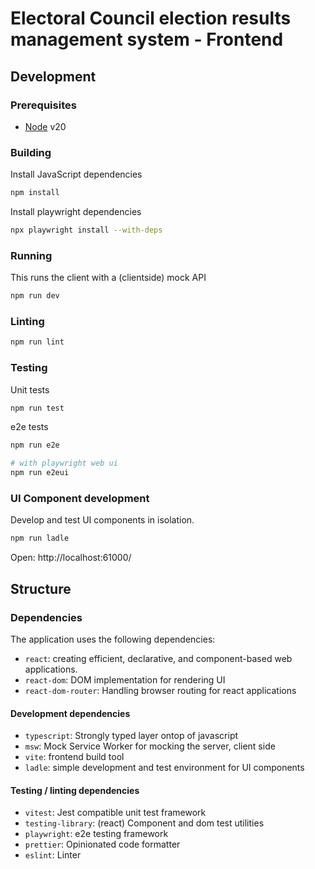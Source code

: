 # Electoral Council election results management system - Frontend

## Development

### Prerequisites
- [Node](https://nodejs.org) v20


### Building

Install JavaScript dependencies

```sh
npm install
```

Install playwright dependencies

```sh
npx playwright install --with-deps
```

### Running

This runs the client with a (clientside) mock API

```sh
npm run dev
```

### Linting
```sh
npm run lint
```

### Testing

Unit tests
```sh
npm run test
```

e2e tests
```sh
npm run e2e

# with playwright web ui
npm run e2eui 
```

### UI Component development

Develop and test UI components in isolation.

```sh
npm run ladle
```
Open: http://localhost:61000/

## Structure

### Dependencies

The application uses the following dependencies:

- `react`: creating efficient, declarative, and component-based web applications.
- `react-dom`: DOM implementation for rendering UI
- `react-dom-router`: Handling browser routing for react applications

#### Development dependencies

- `typescript`: Strongly typed layer ontop of javascript
- `msw`: Mock Service Worker for mocking the server, client side
- `vite`: frontend build tool
- `ladle`: simple development and test environment for UI components

#### Testing / linting dependencies

- `vitest`: Jest compatible unit test framework
- `testing-library`: (react) Component and dom test utilities
- `playwright`: e2e testing framework
- `prettier`: Opinionated code formatter
- `eslint`: Linter

